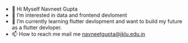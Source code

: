 - 👋 Hi Myself Navneet Gupta 
- 👀 I’m interested in data and frontend devloment
- 🌱 I’m currently learning flutter devlopment and want to build my future as a flutter devloper.
- 📫 How to reach me mail me navneetgupta@jklu.edu.in

<!---
navneet1395/navneet1395 is a ✨ special ✨ repository because its `README.md` (this file) appears on your GitHub profile.
You can click the Preview link to take a look at your changes.
--->
